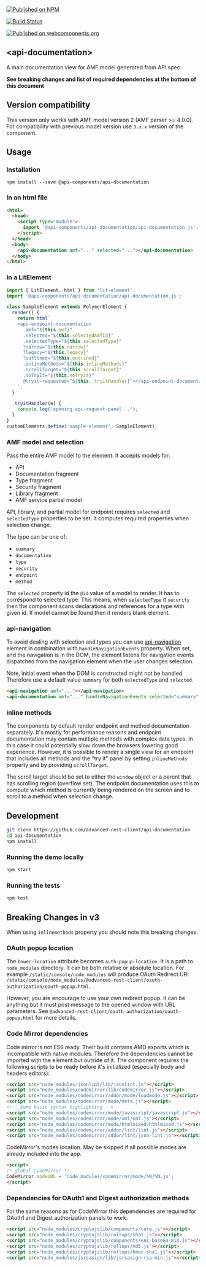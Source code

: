 [![Published on NPM](https://img.shields.io/npm/v/@api-components/api-documentation.svg)](https://www.npmjs.com/package/@api-components/api-documentation)

[![Build Status](https://travis-ci.org/advanced-rest-client/api-documentation.svg?branch=stage)](https://travis-ci.org/advanced-rest-client/api-documentation)

[![Published on webcomponents.org](https://img.shields.io/badge/webcomponents.org-published-blue.svg)](https://www.webcomponents.org/element/advanced-rest-client/api-documentation)

## &lt;api-documentation&gt;

A main documentation view for AMF model generated from API spec.

**See breaking changes and list of required dependencies at the bottom of this document**

## Version compatibility

This version only works with AMF model version 2 (AMF parser >= 4.0.0).
For compatibility with previous model version use `3.x.x` version of the component.

## Usage

### Installation
```
npm install --save @api-components/api-documentation
```

### In an html file

```html
<html>
  <head>
    <script type="module">
      import '@api-components/api-documentation/api-documentation.js';
    </script>
  </head>
  <body>
    <api-documentation amf="..." selected="..."></api-documentation>
  </body>
</html>
```

### In a LitElement

```js
import { LitElement, html } from 'lit-element';
import '@api-components/api-documentation/api-documentation.js';

class SampleElement extends PolymerElement {
  render() {
    return html`
    <api-endpoint-documentation
      .amf="${this.amf}"
      .selected="${this.selectedAmfId}"
      .selectedType="${this.selectedType}"
      ?narrow="${this.narrow}"
      ?legacy="${this.legacy}"
      ?outlined="${this.outlined}"
      .inlineMethods="${this.inlineMethods}"
      .scrollTarget="${this.scrollTarget}"
      .noTryIt="${this.noTryit}"
      @tryit-requested="${this._tryitHandler}"></api-endpoint-documentation>
    `;
  }

  _tryitHandler(e) {
    console.log('opening api-request-panel...');
  }
}
customElements.define('sample-element', SampleElement);
```

### AMF model and selection

Pass the entire AMF model to the element. It accepts models for:

-   API
-   Documentation fragment
-   Type fragment
-   Security fragment
-   Library fragment
-   AMF service partial model

API, library, and partial model for endpoint requires `selected` and `selectedType` properties to be set.
It computes required properties when selection change.

The type can be one of:

-   `summary`
-   `documentation`
-   `type`
-   `security`
-   `endpoint`
-   `method`

The `selected` property id the `@id` value of a model to render. It has to correspond to selected type.
This means, when `selectedType` it `security` then the component scans declarations and references for a type
with given id. If model cannot be found then it renders blank element.

### api-navigation

To avoid dealing with selection and types you can use [api-navigation](https://github.com/advanced-rest-client/api-navigation) element
in combination with `handleNavigationEvents` property. When set, and the navigation is in the DOM, the element listens for navigation
events dispatched from the navigation element when the user changes selection.

Note, initial event when the DOM is constructed might not be handled. Therefore use a default value `summary` for both `selectedType` and `selected`.

```html
<api-navigation amf="..."></api-navigation>
<api-documentation amf="..." handleNavigationEvents selected="summary" selectedtype="summary"></api-documentation>
```

### inline methods

The components by default render endpoint and method documentation separately. It's mostly for performance reasons and endpoint documentation may contain multiple methods with complex data types. In this case it could potentially slow down the browsers lowering good experience.
However, it is possible to render a single view for an endpoint that includes all methods and the "try it" panel by setting `inlineMethods` property and by providing `scrollTarget`.

The scroll target should be set to either the `window` object or a parent that has scrolling region (overflow set). The endpoint documentation uses this to compute which method is currently being rendered on the screen and to scroll to a method when selection change.

## Development

```sh
git clone https://github.com/advanced-rest-client/api-documentation
cd api-documentation
npm install
```

### Running the demo locally

```sh
npm start
```

### Running the tests
```sh
npm test
```

## Breaking Changes in v3

When using `inlinemethods` property you should note this breaking changes.

### OAuth popup location

The `bower-location` attribute becomes `auth-popup-location`.
It is a path to `node_modules` directory. It can be both relative or absolute location. For example `/static/console/node_modules` will produce OAuth Redirect URI `/static/console/node_modules/@advanced-rest-client/oauth-authorization/oauth-popup.html`.

However, you are encourage to use your own redirect popup. It can be anything but it must post message to the opened window with URL parameters. See `@advanced-rest-client/oauth-authorization/oauth-popup.html` for more details.

### Code Mirror dependencies

Code mirror is not ES6 ready. Their build contains AMD exports which is incompatible with native modules. Therefore the dependencies cannot be imported with the element but outside of it.
The component requires the following scripts to be ready before it's initialized (especially body and headers editors):

```html
<script src="node_modules/jsonlint/lib/jsonlint.js"></script>
<script src="node_modules/codemirror/lib/codemirror.js"></script>
<script src="node_modules/codemirror/addon/mode/loadmode.js"></script>
<script src="node_modules/codemirror/mode/meta.js"></script>
<!-- Some basic syntax highlighting -->
<script src="node_modules/codemirror/mode/javascript/javascript.js"></script>
<script src="node_modules/codemirror/mode/xml/xml.js"></script>
<script src="node_modules/codemirror/mode/htmlmixed/htmlmixed.js"></script>
<script src="node_modules/codemirror/addon/lint/lint.js"></script>
<script src="node_modules/codemirror/addon/lint/json-lint.js"></script>
```

CodeMirror's modes location. May be skipped if all possible modes are already included into the app.

```html
<script>
/* global CodeMirror */
CodeMirror.modeURL = 'node_modules/codemirror/mode/%N/%N.js';
</script>
```

### Dependencies for OAuth1 and Digest authorization methods

For the same reasons as for CodeMirror this dependencies are required for OAuth1 and Digest authorization panels to work.

```html
<script src="node_modules/cryptojslib/components/core.js"></script>
<script src="node_modules/cryptojslib/rollups/sha1.js"></script>
<script src="node_modules/cryptojslib/components/enc-base64-min.js"></script>
<script src="node_modules/cryptojslib/rollups/md5.js"></script>
<script src="node_modules/cryptojslib/rollups/hmac-sha1.js"></script>
<script src="node_modules/jsrsasign/lib/jsrsasign-rsa-min.js"></script>
```

